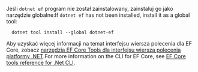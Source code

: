 <span data-ttu-id="274ac-101">Jeśli `dotnet ef` program nie został zainstalowany, zainstaluj go jako narzędzie globalne:</span><span class="sxs-lookup"><span data-stu-id="274ac-101">If `dotnet ef` has not been installed, install it as a global tool:</span></span>

```dotnetcli
  dotnet tool install --global dotnet-ef
```

<span data-ttu-id="274ac-102">Aby uzyskać więcej informacji na temat interfejsu wiersza polecenia dla EF Core, zobacz [narzędzia EF Core Tools dla interfejsu wiersza polecenia platformy .NET](/ef/core/miscellaneous/cli/dotnet).</span><span class="sxs-lookup"><span data-stu-id="274ac-102">For more information on the CLI for EF Core, see [EF Core tools reference for .Net CLI](/ef/core/miscellaneous/cli/dotnet).</span></span>